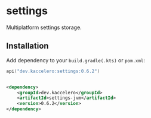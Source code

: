 # settings

Multiplatform settings storage.

## Installation

Add dependency to your `build.gradle(.kts)` or `pom.xml`:

```kotlin
api("dev.kaccelero:settings:0.6.2")
```

```xml

<dependency>
    <groupId>dev.kaccelero</groupId>
    <artifactId>settings-jvm</artifactId>
    <version>0.6.2</version>
</dependency>
```
